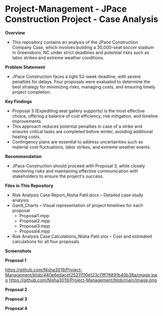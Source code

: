 # Project-Management - JPace Construction Project - Case Analysis

**Overview**
  - This repository contains an analysis of the JPace Construction Company Case, which involves building a 30,000-seat soccer stadium in Greensboro, NC under strict deadlines and potential risks such as labor strikes and extreme weather conditions.

**Problem Statement**
   - JPace Construction faces a tight 52-week deadline, with severe penalties for delays. Four proposals were evaluated to determine the best strategy for minimizing risks, managing costs, and ensuring timely project completion.

**Key Findings**
  - Proposal 3 (Expediting seat gallery supports) is the most effective choice, offering a balance of cost efficiency, risk mitigation, and timeline improvements.
  - This approach reduces potential penalties in case of a strike and ensures critical tasks are completed before winter, avoiding additional heating costs.
  - Contingency plans are essential to address uncertainties such as material cost fluctuations, labor strikes, and extreme weather events.

**Recommendation**
  - JPace Construction should proceed with Proposal 3, while closely monitoring risks and maintaining effective communication with stakeholders to ensure the project's success.

**Files in This Repository**
  - Risk Analysis Case Report_Nisha Patil.docx – Detailed case study analysis
  - Gantt_Charts – Visual representation of project timelines for each proposal
      - Proposal1.mpp
      - Proposal2.mpp
      - Proposal3.mpp
      - Proposal4.mpp
  - Risk Analysis Case Calculations_Nisha Patil.xlsx – Cost and estimated calculations for all four proposals

**Screenshots**

**Proposal 1**

https://github.com/Nisha3019/Project-Management/blob/440e6edacef25211110e123c11ff76891b40b38a/image.jpeg
https://github.com/Nisha3019/Project-Management/blob/main/image.png

**Proposal 2**


**Proposal 3**


**Proposal 4**

